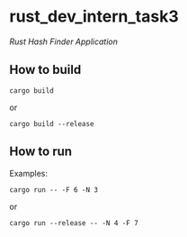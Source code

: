 # rust_dev_intern_task3

*Rust Hash Finder Application*

## How to build
```console
cargo build
```
or
```console
cargo build --release
```

## How to run
Examples:
```console
cargo run -- -F 6 -N 3
```
or
```console
cargo run --release -- -N 4 -F 7
```
